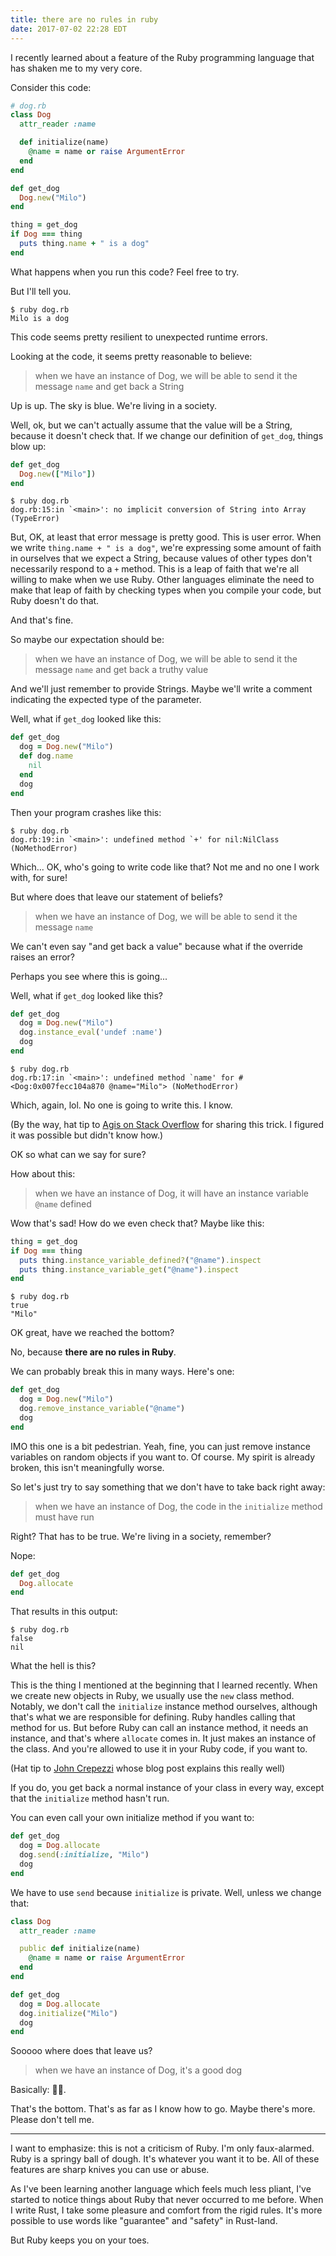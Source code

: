 ```yaml
---
title: there are no rules in ruby
date: 2017-07-02 22:28 EDT
---
```


I recently learned about a feature of the Ruby programming language that has shaken me to my very core.

Consider this code:

```ruby
# dog.rb
class Dog
  attr_reader :name

  def initialize(name)
    @name = name or raise ArgumentError
  end
end

def get_dog
  Dog.new("Milo")
end

thing = get_dog
if Dog === thing
  puts thing.name + " is a dog"
end
```

What happens when you run this code?
Feel free to try.

But I'll tell you.

```shell
$ ruby dog.rb
Milo is a dog
```

This code seems pretty resilient to unexpected runtime errors.

Looking at the code, it seems pretty reasonable to believe:

> when we have an instance of Dog, we will be able to send it the message `name` and get back a String

Up is up.
The sky is blue.
We're living in a society.

Well, ok, but we can't actually assume that the value will be a String, because it doesn't check that.
If we change our definition of `get_dog`, things blow up:

```ruby
def get_dog
  Dog.new(["Milo"])
end
```

```shell
$ ruby dog.rb
dog.rb:15:in `<main>': no implicit conversion of String into Array (TypeError)
```

But, OK, at least that error message is pretty good.
This is user error.
When we write `thing.name + " is a dog"`, we're expressing some amount of faith in ourselves that we expect a String, because values of other types don't necessarily respond to a `+` method.
This is a leap of faith that we're all willing to make when we use Ruby.
Other languages eliminate the need to make that leap of faith by checking types when you compile your code, but Ruby doesn't do that.

And that's fine.

So maybe our expectation should be:

> when we have an instance of Dog, we will be able to send it the message `name` and get back a truthy value

And we'll just remember to provide Strings.
Maybe we'll write a comment indicating the expected type of the parameter.

Well, what if `get_dog` looked like this:

```ruby
def get_dog
  dog = Dog.new("Milo")
  def dog.name
    nil
  end
  dog
end
```

Then your program crashes like this:

```shell
$ ruby dog.rb
dog.rb:19:in `<main>': undefined method `+' for nil:NilClass (NoMethodError)
```

Which...
OK, who's going to write code like that?
Not me and no one I work with, for sure!

But where does that leave our statement of beliefs?

> when we have an instance of Dog, we will be able to send it the message `name`

We can't even say "and get back a value" because what if the override raises an error?

Perhaps you see where this is going...

Well, what if `get_dog` looked like this?

```ruby
def get_dog
  dog = Dog.new("Milo")
  dog.instance_eval('undef :name')
  dog
end
```

```shell
$ ruby dog.rb
dog.rb:17:in `<main>': undefined method `name' for #<Dog:0x007fecc104a870 @name="Milo"> (NoMethodError)
```

Which, again, lol.
No one is going to write this.
I know.

(By the way, hat tip to [Agis on Stack Overflow](https://stackoverflow.com/a/27095187) for sharing this trick.
I figured it was possible but didn't know how.)

OK so what can we say for sure?

How about this:

> when we have an instance of Dog, it will have an instance variable `@name` defined

Wow that's sad!
How do we even check that?
Maybe like this:

```ruby
thing = get_dog
if Dog === thing
  puts thing.instance_variable_defined?("@name").inspect
  puts thing.instance_variable_get("@name").inspect
end
```

```shell
$ ruby dog.rb
true
"Milo"
```

OK great, have we reached the bottom?

No, because **there are no rules in Ruby**.

We can probably break this in many ways.
Here's one:

```ruby
def get_dog
  dog = Dog.new("Milo")
  dog.remove_instance_variable("@name")
  dog
end
```

IMO this one is a bit pedestrian.
Yeah, fine, you can just remove instance variables on random objects if you want to.
Of course.
My spirit is already broken, this isn't meaningfully worse.

So let's just try to say something that we don't have to take back right away:

> when we have an instance of Dog, the code in the `initialize` method must have run

Right?
That has to be true.
We're living in a society, remember?

Nope:

```ruby
def get_dog
  Dog.allocate
end
```

That results in this output:

```shell
$ ruby dog.rb
false
nil
```

What the hell is this?

This is the thing I mentioned at the beginning that I learned recently.
When we create new objects in Ruby, we usually use the `new` class method.
Notably, we don't call the `initialize` instance method ourselves, although that's what we are responsible for defining.
Ruby handles calling that method for us.
But before Ruby can call an instance method, it needs an instance, and that's where `allocate` comes in.
It just makes an instance of the class.
And you're allowed to use it in your Ruby code, if you want to.

(Hat tip to [John Crepezzi](http://seejohncode.com/2012/03/16/ruby-class-allocate/) whose blog post explains this really well)

If you do, you get back a normal instance of your class in every way, except that the `initialize` method hasn't run.

You can even call your own initialize method if you want to:

```ruby
def get_dog
  dog = Dog.allocate
  dog.send(:initialize, "Milo")
  dog
end
```

We have to use `send` because `initialize` is private.
Well, unless we change that:

```ruby
class Dog
  attr_reader :name

  public def initialize(name)
    @name = name or raise ArgumentError
  end
end

def get_dog
  dog = Dog.allocate
  dog.initialize("Milo")
  dog
end
```

Sooooo where does that leave us?

> when we have an instance of Dog, it's a good dog

Basically: 🤷‍♂️.

That's the bottom.
That's as far as I know how to go.
Maybe there's more.
Please don't tell me.

<hr class='fancy' />

I want to emphasize: this is not a criticism of Ruby.
I'm only faux-alarmed.
Ruby is a springy ball of dough.
It's whatever you want it to be.
All of these features are sharp knives you can use or abuse.

As I've been learning another language which feels much less pliant, I've started to notice things about Ruby that never occurred to me before.
When I write Rust, I take some pleasure and comfort from the rigid rules.
It's more possible to use words like "guarantee" and "safety" in Rust-land.

But Ruby keeps you on your toes.
